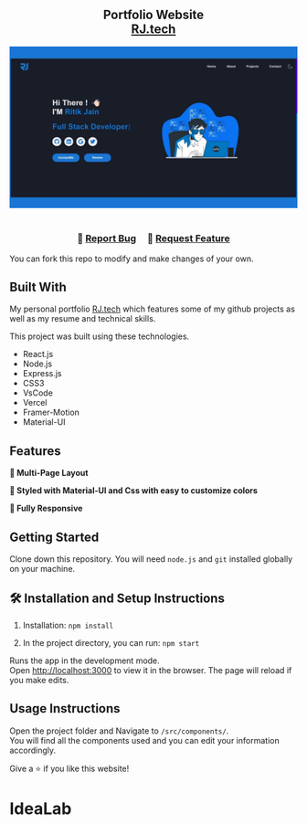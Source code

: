 <h2 align="center">
  Portfolio Website<br/>
  <a href="https://portfolio-rust-iota.vercel.app/" target="_blank">RJ.tech</a>
</h2>
<div align="center">
  <img alt="Demo" src="./image/portofiorj.jpg" />
</div>

<br/>

<h3 align="center">
    🔹
    <a href="https://github.com/ritik2727/Personal-Portfolio/issues">Report Bug</a> &nbsp; &nbsp;
    🔹
    <a href="https://github.com/ritik2727/Personal-Portfolio/issues">Request Feature</a>
</h3>

You can fork this repo to modify and make changes of your own.

## Built With

My personal portfolio <a href="https://portfolio-rust-iota.vercel.app/" target="_blank">RJ.tech</a> which features some of my github projects as well as my resume and technical skills.<br/>

This project was built using these technologies.

- React.js
- Node.js
- Express.js
- CSS3
- VsCode
- Vercel
- Framer-Motion
- Material-UI

## Features

**📖 Multi-Page Layout**

**🎨 Styled with Material-UI and Css with easy to customize colors**

**📱 Fully Responsive**

## Getting Started

Clone down this repository. You will need `node.js` and `git` installed globally on your machine.

## 🛠 Installation and Setup Instructions

1. Installation: `npm install`

2. In the project directory, you can run: `npm start`

Runs the app in the development mode.\
Open [http://localhost:3000](http://localhost:3000) to view it in the browser.
The page will reload if you make edits.

## Usage Instructions

Open the project folder and Navigate to `/src/components/`. <br/>
You will find all the components used and you can edit your information accordingly.

Give a ⭐ if you like this website!

# IdeaLab
